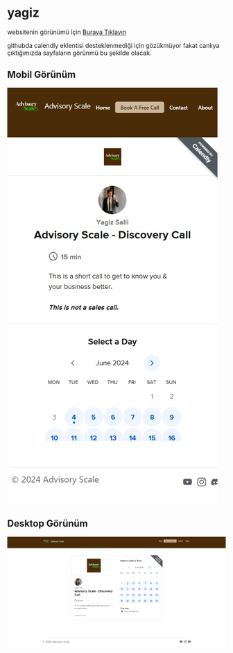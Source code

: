 # yagiz

websitenin görünümü için [Buraya Tıklayın](https://ismetba.github.io/yagiz/)

githubda calendly eklentisi desteklenmediği için gözükmüyor fakat canlıya çıktığımızda sayfaların görünmü bu şekilde olacak.

## Mobil Görünüm
![Mobil Görünüm](images/screenshotsMobile.jpeg)
## Desktop Görünüm
![Mobil Görünüm](images/screenshotsDesktop.jpeg)
